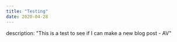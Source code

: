 ```yaml
---
title: "Testing"
date: 2020-04-28
---
```


description: "This is a test to see if I can make a new blog post - AV"
